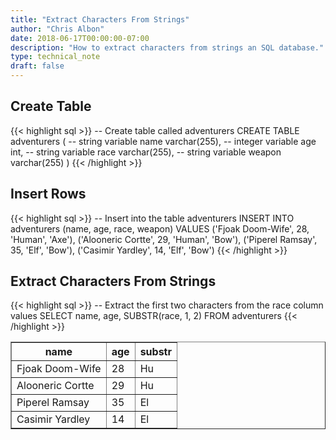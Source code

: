 ```yaml
---
title: "Extract Characters From Strings"
author: "Chris Albon"
date: 2018-06-17T00:00:00-07:00
description: "How to extract characters from strings an SQL database."
type: technical_note
draft: false
---
```


## Create Table

{{< highlight sql >}}
-- Create table called adventurers
CREATE TABLE adventurers (
    -- string variable
    name varchar(255),
    -- integer variable
    age int,
    -- string variable
    race varchar(255),
    -- string variable
    weapon varchar(255)
)
{{< /highlight >}}

## Insert Rows

{{< highlight sql >}}
-- Insert into the table adventurers
INSERT INTO adventurers (name, age, race, weapon)
VALUES ('Fjoak Doom-Wife', 28, 'Human', 'Axe'),
       ('Alooneric Cortte', 29, 'Human', 'Bow'),
       ('Piperel Ramsay', 35, 'Elf', 'Bow'),
       ('Casimir Yardley', 14, 'Elf', 'Bow')
{{< /highlight >}}

## Extract Characters From Strings
{{< highlight sql >}}
-- Extract the first two characters from the race column values
SELECT name, age, SUBSTR(race, 1, 2) FROM adventurers
{{< /highlight >}}
<table border="1" style="border-collapse:collapse">
<tr><th>name</th><th>age</th><th>substr</th></tr>
<tr><td>Fjoak Doom-Wife</td><td>28</td><td>Hu</td></tr>
<tr><td>Alooneric Cortte</td><td>29</td><td>Hu</td></tr>
<tr><td>Piperel Ramsay</td><td>35</td><td>El</td></tr>
<tr><td>Casimir Yardley</td><td>14</td><td>El</td></tr></table>